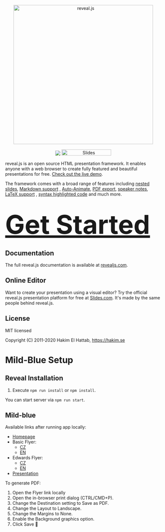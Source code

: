 <p align="center">
  <a href="https://revealjs.com">
  <img src="https://hakim-static.s3.amazonaws.com/reveal-js/logo/v1/reveal-black-text.svg" alt="reveal.js" width="450">
  </a>
  <br><br>
  <a href="https://github.com/hakimel/reveal.js/actions"><img src="https://github.com/hakimel/reveal.js/workflows/tests/badge.svg"></a>
  <a href="https://slides.com/"><img src="https://s3.amazonaws.com/static.slid.es/images/slides-github-banner-320x40.png?1" alt="Slides" width="160" height="20"></a>
</p>

reveal.js is an open source HTML presentation framework. It enables anyone with a web browser to create fully featured and beautiful presentations for
free. [Check out the live demo](https://revealjs.com/).

The framework comes with a broad range of features including [nested slides](https://revealjs.com/vertical-slides/), [Markdown support](https://revealjs.com/markdown/)
, [Auto-Animate](https://revealjs.com/auto-animate/), [PDF export](https://revealjs.com/pdf-export/), [speaker notes](https://revealjs.com/speaker-view/), [LaTeX support](https://revealjs.com/math/)
, [syntax highlighted code](https://revealjs.com/code/) and much more.

<h1>
  <a href="https://revealjs.com/installation" style="font-size: 3em;">Get Started</a>
</h1>

## Documentation

The full reveal.js documentation is available at [revealjs.com](https://revealjs.com).

## Online Editor

Want to create your presentation using a visual editor? Try the official reveal.js presentation platform for free at [Slides.com](https://slides.com). It's made by the same people behind reveal.js.

## License

MIT licensed

Copyright (C) 2011-2020 Hakim El Hattab, https://hakim.se

# Mild-Blue Setup

## Reveal Installation

1. Execute `npm run install` or `npm install`.

You can start server via `npm run start`.

## Mild-blue

Available links after running app locally:

* [Homepage](http://0.0.0.0:8000)
* Basic Flyer:
    - [CZ](http://0.0.0.0:8000/mild-blue/flyer/base.html#cs)
    - [EN](http://0.0.0.0:8000/mild-blue/flyer/base.html#en)
* Edwards Flyer:
    - [CZ](http://0.0.0.0:8000/mild-blue/flyer/edwards.html#cs)
    - [EN](http://0.0.0.0:8000/mild-blue/flyer/edwards.html#en)
* [Presentation](http://0.0.0.0:8000/mild-blue/presentation.html)

To generate PDF:

1. Open the Flyer link locally
2. Open the in-browser print dialog (CTRL/CMD+P).
3. Change the Destination setting to Save as PDF.
4. Change the Layout to Landscape.
5. Change the Margins to None.
6. Enable the Background graphics option.
7. Click Save 🎉
